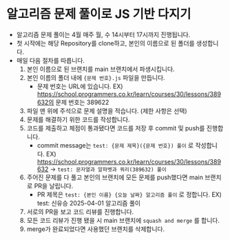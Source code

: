 # 알고리즘 문제 풀이로 JS 기반 다지기

- 알고리즘 문제 풀이는 4월 매주 월, 수 14시부터 17시까지 진행됩니다.
- 첫 시작에는 해당 Repository를 clone하고, 본인의 이름으로 된 폴더를 생성합니다.
- 매일 다음 절차를 따릅니다.
    1. 본인 이름으로 된 브랜치를 main 브랜치에서 파생시킵니다.
    2. 본인 이름의 폴더 내에 `{문제 번호}.js` 파일을 만듭니다.
        - 문제 번호는 URL에 있습니다.
        EX) https://school.programmers.co.kr/learn/courses/30/lessons/389632의 문제 번호는 389622
    3. 파일 맨 위에 주석으로 문제 설명을 적습니다. (제한 사항은 선택)
    4. 문제를 해결하기 위한 코드를 작성합니다.
    5. 코드를 제출하고 체점이 통과됐다면 코드를 저장 후 commit 및 push를 진행합니다.
        - commit message는 `test: {문제 제목}({문제 번호}) 풀이` 로 작성합니다.
        EX) https://school.programmers.co.kr/learn/courses/30/lessons/389632 → `test: 문자열과 알파벳과 쿼리(389632) 풀이`
    6. 주어진 문제를 다 풀고 본인의 브랜치에 모든 문제를 push했다면 main 브랜치로 PR을 날립니다.
        - PR 제목은 `test: {본인 이름} {오늘 날짜} 알고리즘 풀이` 로 정합니다.
        EX) test: 신유승 2025-04-01 알고리즘 풀이
    7. 서로의 PR을 보고 코드 리뷰를 진행합니다.
    8. 모든 코드 리뷰가 진행 됐을 시 main 브랜치에 `squash and merge` 를 합니다.
    9. merge가 완료되었다면 사용했던 브랜치를 삭제합니다.
